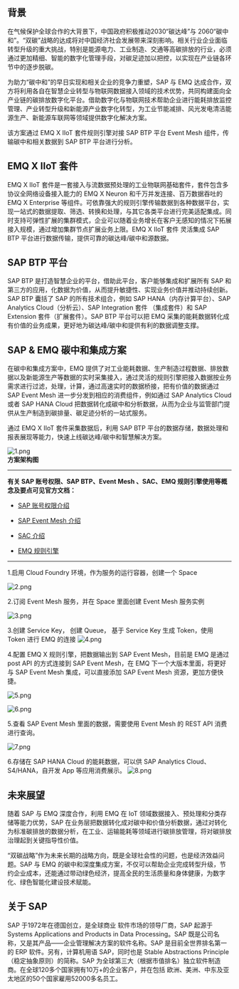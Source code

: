 ## 背景

在气候保护全球合作的大背景下，中国政府积极推动2030“碳达峰”与 2060“碳中和”。“双碳”战略的达成将对中国经济社会发展带来深刻影响。相关行业企业面临转型升级的重大挑战，特别是能源电力、工业制造、交通等高碳排放的行业，必须通过更加精细、智能的数字化管理手段，对碳足迹加以把控，以实现在产业链各环节中的逐步脱碳。

为助力“碳中和”的早日实现和相关企业的竞争力重塑，SAP 与 EMQ 达成合作，双方将利用各自在智慧企业转型与物联网数据接入领域的技术优势，共同构建面向全产业链的碳排放数字化平台。借助数字化与物联网技术帮助企业进行能耗排放监控管理、产业转型升级和新能源产业数字化转型，为工业节能减排、风光发电清洁能源生产、新能源车联网等领域提供数字化解决方案。

该方案通过 EMQ X IIoT 套件规则引擎对接 SAP BTP 平台 Event Mesh 组件，传输碳中和相关数据到 SAP BTP 平台进行分析。

## EMQ X IIoT 套件

EMQ X IIoT 套件是一套接入与流数据预处理的工业物联网基础套件，套件包含多协议全网络设备接入能力的 EMQ X Neuron 和千万并发连接、百万数据吞吐的 EMQ X Enterprise 等组件。可依靠强大的规则引擎传输数据到各种数据平台，实现一站式的数据提取、筛选、转换和处理，与其它各类平台进行完美适配集成。同时支持可弹性扩展的集群模式，企业可以随着业务增长在客户无感知的情况下拓展接入规模，通过增加集群节点扩展业务上限。EMQ X IIoT 套件 灵活集成 SAP BTP 平台进行数据传输，提供可靠的碳达峰/碳中和源数据。

## SAP BTP 平台

SAP BTP 是打造智慧企业的平台，借助此平台，客户能够集成和扩展所有 SAP 和第三方的应用，化数据为价值，从而提升敏捷性、实现业务价值并推动持续创新。 SAP BTP 囊括了 SAP 的所有技术组合，例如 SAP HANA（内存计算平台）、SAP Analytics Cloud（分析云）、SAP Integration 套件 （集成套件）和 SAP Extension 套件（扩展套件）。SAP BTP 平台可以把 EMQ 采集的能耗数据转化成有价值的业务成果，更好地为碳达峰/碳中和提供有利的数据调整支撑。

## SAP & EMQ 碳中和集成方案 

在碳中和集成方案中，EMQ 提供了对工业能耗数据、生产制造过程数据、排放数据以及新能源生产等数据的实时采集接入，通过灵活的规则引擎把接入数据按业务需求进行过滤，处理，计算，通过高速实时的数据桥接，把有价值的数据通过 SAP Event Mesh 进一步分发到相应的消费组件，例如通过 SAP Analytics Cloud 或者 SAP HANA Cloud 把数据转化成碳中和分析数据，从而为企业与监管部门提供从生产制造到碳排量、碳足迹分析的一站式服务。

通过 EMQ X IIoT 套件采集数据后，利用 SAP BTP 平台的数据存储，数据处理和报表展现等能力，快速上线碳达峰/碳中和智慧解决方案。

![1.png](https://static.emqx.net/images/6447a8357d936882129272b305d6873f.png)     
**方案架构图**

---

**有关 SAP 账号权限、SAP BTP、Event Mesh 、SAC、EMQ 规则引擎使用等概念及要点可见官方文档：**


- [SAP 账号权限介绍](https://help.sap.com/viewer/bf82e6b26456494cbdd197057c09979f/Cloud/en-US/5499e2e74e674c69b057072272c80d4f.html)


- [SAP Event Mesh 介绍](https://help.sap.com/viewer/bf82e6b26456494cbdd197057c09979f/Cloud/en-US/ac83090b07684f8e908df40d024f8fe5.html)

- [SAC 介绍](https://help.sap.com/viewer/2b26a4d83a19437d8f07ac2f2234f34d/LATEST/en-US/627228f7e74040f981a873609c5eea09.html)

- [EMQ 规则引擎](https://docs.emqx.cn/enterprise/v4.3/rule/rule-engine.html)

---

1.启用 Cloud Foundry 环境，作为服务的运行容器，创建一个 Space
    
![2.png](https://static.emqx.net/images/90a57acd9abe58c1784c047350476135.png)




2.订阅 Event Mesh 服务，并在 Space 里面创建 Event Mesh 服务实例 

![3.png](https://static.emqx.net/images/8e936ef0099a0510bb7bfa2bc5a93668.png)



3.创建 Service Key， 创建 Queue， 基于 Service Key 生成 Token，使用 Token 进行 EMQ 的连接
![4.png](https://static.emqx.net/images/cbdcf1c07e22da616a10cc6af953af7b.png)     



4.配置 EMQ X 规则引擎，把数据输出到 SAP Event Mesh，目前是 EMQ 是通过 post API 的方式连接到 SAP Event Mesh，在 EMQ 下一个大版本里面，将更好与 SAP Event Mesh 集成，可以直接添加 SAP Event Mesh 资源，更加方便快捷。

![5.png](https://static.emqx.net/images/0a655e603ac80637b7e5fb59e16d7c25.png)       

![6.png](https://static.emqx.net/images/0dc6eb40065655043cbc3cb0196ce608.png)

5.查看 SAP Event Mesh 里面的数据，需要使用 Event Mesh 的 REST API 消费进行查询。

![7.png](https://static.emqx.net/images/3ab187eb9473d3a560d0624e9e76d64d.png)


6.存储在 SAP HANA Cloud 的能耗数据，可以供 SAP Analytics Cloud、S4/HANA，自开发 App 等应用消费展示。
![8.png](https://static.emqx.net/images/912a9fc63be2139e79abc46c8bf7ebfe.png)      

## 未来展望

随着 SAP 与 EMQ 深度合作，利用 EMQ 在 IoT 领域数据接入、预处理和分类存储等能力优势，SAP 在业务层把数据转化成对碳中和价值分析数据，通过对转化为标准碳排放的数据分析，在工业、运输能耗等领域进行碳排放管理，将对碳排放治理起到关键指导性价值。

“双碳战略”作为未来长期的战略方向，既是全球社会性的问题，也是经济效益问题。SAP 与 EMQ 的碳中和深度集成方案，不仅可以帮助企业完成转型升级，节约企业成本，还能通过带动绿色经济，提高全民的生活质量和身体健康，为数字化、绿色智能化建设技术赋能。

## 关于 SAP

SAP 于1972年在德国创立，是全球商业 软件市场的领导厂商，SAP 起源于Systems Applications and Products in Data Processing。SAP 既是公司名称，又是其产品——企业管理解决方案的软件名称。SAP 是目前全世界排名第一的 ERP 软件。另有，计算机用语 SAP，同时也是 Stable Abstractions Principle（稳定抽象原则）的简称。SAP 为全球第三大（根据市值排名）独立软件制造商。在全球120多个国家拥有10万+的企业客户，并在包括 欧洲、美洲、中东及亚太地区的50个国家雇用52000多名员工。
